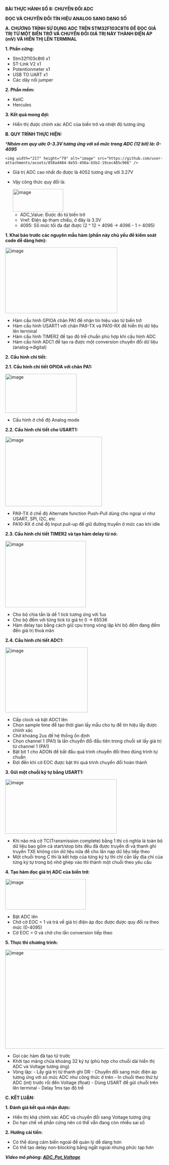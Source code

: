 **BÀI THỰC HÀNH SỐ 8: CHUYỂN ĐỔI ADC**

**ĐỌC VÀ CHUYỂN ĐỔI TÍN HIỆU ANALOG SANG DẠNG SỐ**

**A. CHƯƠNG TRÌNH SỬ DỤNG ADC TRÊN STM32F103C8T6 ĐỂ ĐỌC GIÁ TRỊ TỪ MỘT BIẾN TRỞ VÀ CHUYỂN ĐỔI GIÁ TRỊ NÀY THÀNH ĐIỆN ÁP (mV) VÀ HIỂN THỊ LÊN TERMINAL**

**1. Phần cứng:**
- Stm32f103c8t6 x1
- ST-Link V2 x1
- Potentionmeter x1
- USB TO UART x1
- Các dây nối jumper

**2. Phần mềm:**
- KeilC
- Hercules

**3. Kết quả mong đợi:**
- Hiển thị được chính xác ADC của biến trở và nhiệt độ tương ứng

**B. QUY TRÌNH THỰC HIỆN:**

_***Nhóm em quy ước 0-3.3V tương ứng với số mức trong ADC (12 bit) là: 0-4095**_

    <img width="217" height="79" alt="image" src="https://github.com/user-attachments/assets/858ad484-8e55-456a-b5b2-19cec485c966" />

- Giá trị ADC cao nhất đo được là 4052 tương ứng với 3.27V
- Vậy công thức quy đổi là:
       
     <img width="160" height="73" alt="image" src="https://github.com/user-attachments/assets/525c115b-c043-4a0e-a97c-654c9dfeea1b" />   
    
    - ADC_Value: Được đo từ biến trở
    - Vref: Điện áp tham chiếu, ở đây là 3.3V
    - 4095: Số mức tối đa đạt được (2 ^ 12 = 4096 -> 4096 - 1 = 4095)

**1. Khai báo trước các nguyên mẫu hàm (phần này chủ yếu để kiểm soát code dễ dàng hơn):**

<img width="356" height="209" alt="image" src="https://github.com/user-attachments/assets/0f3aee67-0ae2-4803-b567-6d6353bf4829" />

- Hàm cấu hình GPIOA chân PA1 để nhận tín hiệu vào từ biến trở
- Hàm cấu hình USART1 với chân PA9-TX và PA10-RX để hiển thị dữ liệu lên terminal
- Hàm cấu hình TIMER2 để tạo độ trễ chuẩn phù hợp khi cấu hình ADC
- Hàm cấu hình ADC1 để tạo ra được một conversion chuyển đổi dữ liệu (analog->digital)

**2. Cấu hình chi tiết:**

**2.1. Cấu hình chi tiết GPIOA với chân PA1:**

<img width="227" height="124" alt="image" src="https://github.com/user-attachments/assets/0dedd462-074d-45c3-991e-35152abd1b56" />

- Cấu hình ở chế độ Analog mode

**2.2. Cấu hình chi tiết cho USART1:**

<img width="307" height="221" alt="image" src="https://github.com/user-attachments/assets/3aa0a9b4-5260-4c34-9f69-e9cdef9da4b9" />

- PA9-TX ở chế độ Alternate function Push-Pull dùng cho ngoại vi như USART, SPI, I2C, etc
- PA10-RX ở chế độ Input pull-up để giữ đường truyền ở mức cao khi idle

**2.3. Cấu hình chi tiết TIMER2 và tạo hàm delay từ nó:**

<img width="256" height="211" alt="image" src="https://github.com/user-attachments/assets/6120d05a-2224-4d74-943b-dbcf5dd8783a" />

- Cho bộ chia tần là dể 1 tick tương ứng với 1us
- Cho bộ đếm với từng tick từ giá trị 0 -> 65536
- Hàm delay tạo bằng cách giữ cpu trong vòng lặp khi bộ đếm đang đếm đến giá trị thoả mãn

**2.4. Cầu hình chi tiết ADC1:**

<img width="262" height="207" alt="image" src="https://github.com/user-attachments/assets/4c81a1c3-5726-4aa8-8c29-7cf485e68fd7" />

- Cấp clock và bật ADC1 lên
- Chọn sample time để tạo thời gian lấy mẫu cho tụ để tín hiệu lấy được chính xác
- Chờ khoảng 2us để hệ thống ổn định
- Chọn channel 1 (PA1) là lần chuyển đổi đầu tiên trong chuỗi sẽ lấy giá trị từ channel 1 (PA1)
- Bật bit 1 cho ADON để bắt đầu quá trình chuyển đổi theo đúng trình tự chuẩn
- Đợi đến khi cờ EOC được bật thì quá trình chuyển đổi hoàn thành

**3. Gửi một chuỗi ký tự bằng USART1:**

<img width="354" height="173" alt="image" src="https://github.com/user-attachments/assets/82e83789-8e7d-404f-a481-0657123d4c0e" />

- Khi nào mà cờ TC(Transmission complete) bằng 1 thì có nghĩa là toàn bộ dữ liệu bao gồm cả start/stop bits đều đã được truyền đi và thanh ghi truyền TXE không còn dữ liệu nữa để cho lần nạp dữ liệu tiếp theo
- Một chuỗi trong C thì là kết hợp của từng ký tự thì chỉ cần lấy địa chỉ của từng ký tự trong bộ nhớ ghép vào thì thành một chuỗi theo yêu cầu

**4. Tạo hàm đọc giá trị ADC của biến trở:**

<img width="256" height="97" alt="image" src="https://github.com/user-attachments/assets/1346bb29-f476-4f68-b975-dab4598bf56b" />

- Bật ADC lên
- Chờ cờ EOC = 1 và trả về giá trị điện áp đọc được được quy đổi ra theo mức (0-4095)
- Cờ EOC = 0 và chờ cho lần conversion tiếp theo

**5. Thực thi chương trình:**

<img width="505" height="315" alt="image" src="https://github.com/user-attachments/assets/6291091d-1e60-4dcb-8c61-b164fc8f3bd7" />

- Gọi các hàm đã tạo từ trước
- Khởi tạo mảng chứa khoảng 32 ký tự (phù hợp cho chuỗi dài hiển thị ADC và Voltage tương ứng)
- Vòng lặp:
      - Lấy giá trị từ thanh ghi DR
      - Chuyển đổi sang mức điện áp tương ứng với số mức ADC như công thức ở trên 
      - In chuỗi theo thứ tự ADC (int) trước rồi đến Voltage (float)
      - Dùng USART để gửi chuỗi trên lên terminal
      - Delay 1ms tạo độ trễ

**C. KẾT LUẬN:**

**1. Đánh giá kết quả nhận được:**

- Hiển thị khá chính xác ADC và chuyển đổi sang Voltage tương ứng
- Do hạn chế về phần cứng nên có thể vẫn đang còn nhiều sai số

**2. Hướng cải tiến:**

- Có thể dùng cảm biến ngoài để quản lý dễ dàng hơn
- Có thể tạo delay non-blocking bằng ngắt ngoài nhưng phức tạp hơn

**_Video mô phỏng: [ADC_Pot_Voltage](https://drive.google.com/drive/u/0/folders/1yncYx0cI1FtgzgAOeFypJnUEJCMZ6Jc0)_**

